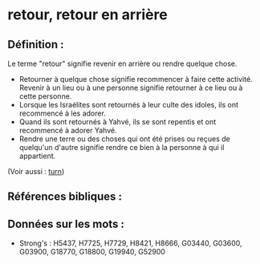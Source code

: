 # retour, retour en arrière

## Définition :

Le terme "retour" signifie revenir en arrière ou rendre quelque chose.

* Retourner à quelque chose signifie recommencer à faire cette activité. Revenir à un lieu ou à une personne signifie retourner à ce lieu ou à cette personne.
* Lorsque les Israélites sont retournés à leur culte des idoles, ils ont recommencé à les adorer.
* Quand ils sont retournés à Yahvé, ils se sont repentis et ont recommencé à adorer Yahvé.
* Rendre une terre ou des choses qui ont été prises ou reçues de quelqu'un d'autre signifie rendre ce bien à la personne à qui il appartient.

(Voir aussi : [turn](../other/turn.md))

## Références bibliques :

## Données sur les mots :

* Strong's : H5437, H7725, H7729, H8421, H8666, G03440, G03600, G03900, G18770, G18800, G19940, G52900
